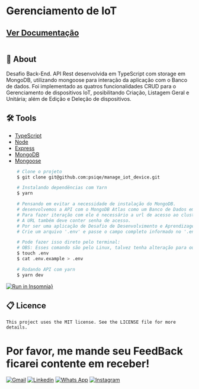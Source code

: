 <h1>Gerenciamento de IoT</h1>
<div>
<h2>
    <a href="">  
        Ver Documentação
    </a>
</h2>
    <img href="" src="">
</div>


## 📕 About
Desafio Back-End. API Rest desenvolvida em TypeScript com storage em MongoDB, utilizando mongoose para interação da aplicação com o Banco de dados. Foi implementado as quatros funcionalidades CRUD para o Gerenciamento de dispositivos IoT, posibilitando Criação, Listagem Geral e Unitária; além de Edição e Deleção de dispositivos.


## 🛠️ Tools
- [TypeScript](https://www.typescriptlang.org/)
- [Node](https://nodejs.org/en/)
- [Express](https://expressjs.com/pt-br/)
- [MongoDB](https://www.mongodb.com/)
- [Mongoose](https://mongoosejs.com/)


```bash
    # Clone o projeto
    $ git clone git@github.com:psiqe/manage_iot_device.git
```
```bash
    # Instalando dependências com Yarn
    $ yarn
```
```bash
    # Pensando em evitar a necessidade de instalação do MongoDB.
    # desenvolvemos a API com o MongoDB Atlas como um Banco de Dados em Nuvem.
    # Para fazer iteração com ele é necessário a url de acesso ao cluster. 
    # A URL também deve conter senha de acesso. 
    # Por ser uma aplicação de Desafio de Desenvolvimento e Aprendizagem, deixamos a senha informada em '.env.example'.
    # Crie um arquivo '.env' e passe o campo completo informado no '.env.example'

    # Pode fazer isso direto pelo terminal:
    # OBS: Esses comando são pelo Linux, talvez tenha alteração para outras ISOs
    $ touch .env
    $ cat .env.example > .env
```
```bash
    # Rodando API com yarn
    $ yarn dev
```

[![Run in Insomnia}](https://insomnia.rest/images/run.svg)](https://insomnia.rest/run/?label=API%20Manage%20Device&uri=https%3A%2F%2Fraw.githubusercontent.com%2Fpsiqe%2Fmanage_iot_device%2Fdevelop%2Finsomnia.json%3Ftoken%3DGHSAT0AAAAAAB5U7S5QK7CNS7D4GFZOP4WEY73LZCQ)

## 📋 Licence
    This project uses the MIT license. See the LICENSE file for more details.

 <h1>Por favor, me mande seu FeedBack ficarei contente em receber! </h1> 

[![Gmail](https://img.shields.io/badge/Gmail-D82007?style=for-the-badge&logo=Gmail&logoColor=white)](https://mail.google.com/mail/?view=cm&to=mmiguel.skn@gmail.com)
[![Linkedin](	https://img.shields.io/badge/LinkedIn-0077B5?style=for-the-badge&logo=linkedin&logoColor=white)](https://www.linkedin.com/in/murillomigu/)
[![Whats App](	https://img.shields.io/badge/WhatsApp-1C942E?style=for-the-badge&logo=WhatsApp&logoColor=white)](hhttps://api.whatsapp.com/send?phone=1692473065)
[![Instagram](https://img.shields.io/badge/Instagram-E4405F?style=for-the-badge&logo=instagram&logoColor=white)](https://www.instagram.com/_psiqe/?next=%2F)

